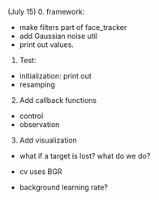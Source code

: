 (July 15)
0. framework: 
  - make filters part of face_tracker
  - add Gaussian noise util
  - print out values.
1. Test: 
  - initialization: print out
  - resamping
2. Add callback functions 
  - control 
  - observation
3. Add visualization
  - what if a target is lost? what do we do? 
  - cv uses BGR


- background learning rate? 
